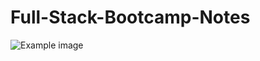 # Full-Stack-Bootcamp-Notes

![Example image](https://s3.amazonaws.com/ae-lane-report/wp-content/uploads/2019/07/01105904/generalassembly-open-graph-300x158.jpg)
